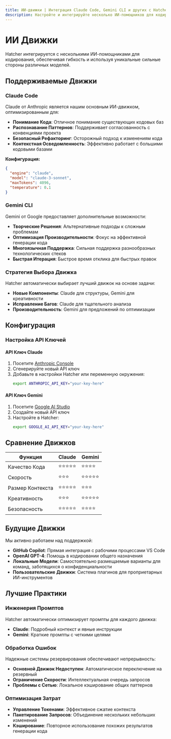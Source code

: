 ```yaml
---
title: ИИ-движки | Интеграция Claude Code, Gemini CLI и других с Hatcher
description: Настройте и интегрируйте несколько ИИ-помощников для кодирования с Hatcher IDE. Поддержка Claude Code, Gemini CLI и других ИИ-движков для гибких, мощных рабочих процессов разработки.
---
```


# ИИ Движки

Hatcher интегрируется с несколькими ИИ-помощниками для кодирования, обеспечивая гибкость и используя уникальные сильные стороны различных моделей.

## Поддерживаемые Движки

### Claude Code

Claude от Anthropic является нашим основным ИИ-движком, оптимизированным для:

- **Понимание Кода**: Отличное понимание существующих кодовых баз
- **Распознавание Паттернов**: Поддерживает согласованность с конвенциями проекта
- **Безопасный Рефакторинг**: Осторожный подход к изменениям кода
- **Контекстная Осведомленность**: Эффективно работает с большими кодовыми базами

**Конфигурация:**

```json
{
  "engine": "claude",
  "model": "claude-3-sonnet",
  "maxTokens": 4096,
  "temperature": 0.1
}
```

### Gemini CLI

Gemini от Google предоставляет дополнительные возможности:

- **Творческие Решения**: Альтернативные подходы к сложным проблемам
- **Оптимизация Производительности**: Фокус на эффективной генерации кода
- **Многоязычная Поддержка**: Сильная поддержка разнообразных технологических стеков
- **Быстрая Итерация**: Быстрое время отклика для быстрых правок

### Стратегия Выбора Движка

Hatcher автоматически выбирает лучший движок на основе задачи:

- **Новые Компоненты**: Claude для структуры, Gemini для креативности
- **Исправление Багов**: Claude для тщательного анализа
- **Производительность**: Gemini для предложений по оптимизации

## Конфигурация

### Настройка API Ключей

#### API Ключ Claude

1. Посетите [Anthropic Console](https://console.anthropic.com)
2. Сгенерируйте новый API ключ
3. Добавьте в настройки Hatcher или переменную окружения:
   ```bash
   export ANTHROPIC_API_KEY="your-key-here"
   ```

#### API Ключ Gemini

1. Посетите [Google AI Studio](https://aistudio.google.com)
2. Создайте новый API ключ
3. Настройте в Hatcher:
   ```bash
   export GOOGLE_AI_API_KEY="your-key-here"
   ```

## Сравнение Движков

| Функция          | Claude     | Gemini     |
| ---------------- | ---------- | ---------- |
| Качество Кода    | ⭐⭐⭐⭐⭐ | ⭐⭐⭐⭐   |
| Скорость         | ⭐⭐⭐     | ⭐⭐⭐⭐⭐ |
| Размер Контекста | ⭐⭐⭐⭐⭐ | ⭐⭐⭐     |
| Креативность     | ⭐⭐⭐     | ⭐⭐⭐⭐⭐ |
| Безопасность     | ⭐⭐⭐⭐⭐ | ⭐⭐⭐⭐   |

## Будущие Движки

Мы активно работаем над поддержкой:

- **GitHub Copilot**: Прямая интеграция с рабочими процессами VS Code
- **OpenAI GPT-4**: Помощь в кодировании общего назначения
- **Локальные Модели**: Самостоятельно размещаемые варианты для команд, заботящихся о конфиденциальности
- **Пользовательские Движки**: Система плагинов для проприетарных ИИ-инструментов

## Лучшие Практики

### Инженерия Промптов

Hatcher автоматически оптимизирует промпты для каждого движка:

- **Claude**: Подробный контекст и явные инструкции
- **Gemini**: Краткие промпты с четкими целями

### Обработка Ошибок

Надежные системы резервирования обеспечивают непрерывность:

- **Основной Движок Недоступен**: Автоматическое переключение на резервный
- **Ограничение Скорости**: Интеллектуальная очередь запросов
- **Проблемы с Сетью**: Локальное кэширование общих паттернов

### Оптимизация Затрат

- **Управление Токенами**: Эффективное сжатие контекста
- **Пакетирование Запросов**: Объединение нескольких небольших изменений
- **Кэширование**: Повторное использование похожих результатов генерации кода
